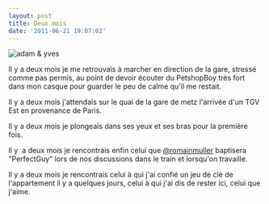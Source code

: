 ```yaml
---
layout: post
title: Deux mois
date: '2011-06-21 19:07:02'
---
```


<img src="https://clawfire.net/wp-content/uploads/IMAG0746.png" alt="adam &amp; yves" />

Il y a deux mois je me retrouvais à marcher en direction de la gare, stressé comme pas permis, au point de devoir écouter du PetshopBoy très fort dans mon casque pour guarder le peu de calme qu'il me restait.

Il y a deux mois j'attendais sur le quai de la gare de metz l'arrivée d'un TGV Est en provenance de Paris.

Il y a deux mois je plongeais dans ses yeux et ses bras pour la première fois.

Il y  a deux mois je rencontrais enfin celui que <a href="https://twitter.com/romainmuller">@romainmuller</a> baptisera "PerfectGuy" lors de nos discussions dans le train et lorsqu'on travaille.

Il y a deux mois je rencontrais celui à qui j'ai confié un jeu de clé de l'appartement il y a quelques jours, celui à qui j'ai dis de rester ici, celui que j'aime.
